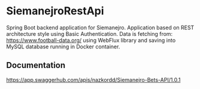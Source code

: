 # SiemanejroRestApi
Spring Boot backend application for Siemanejro. 
Application based on REST architecture style using Basic Authentication. 
Data is fetching from: https://www.football-data.org/ using WebFlux library and 
saving into MySQL database running in Docker container.
## Documentation
https://app.swaggerhub.com/apis/nazkordd/Siemanejro-Bets-API/1.0.1
